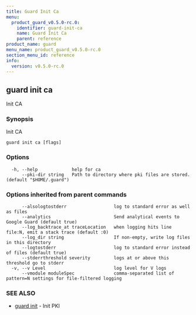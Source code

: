 ```yaml
---
title: Guard Init Ca
menu:
  product_guard_v0.5.0-rc.0:
    identifier: guard-init-ca
    name: Guard Init Ca
    parent: reference
product_name: guard
menu_name: product_guard_v0.5.0-rc.0
section_menu_id: reference
info:
  version: v0.5.0-rc.0
---
```


## guard init ca

Init CA

### Synopsis

Init CA

```
guard init ca [flags]
```

### Options

```
  -h, --help             help for ca
      --pki-dir string   Path to directory where pki files are stored. (default "$HOME/.guard")
```

### Options inherited from parent commands

```
      --alsologtostderr                  log to standard error as well as files
      --analytics                        Send analytical events to Google Guard (default true)
      --log_backtrace_at traceLocation   when logging hits line file:N, emit a stack trace (default :0)
      --log_dir string                   If non-empty, write log files in this directory
      --logtostderr                      log to standard error instead of files (default true)
      --stderrthreshold severity         logs at or above this threshold go to stderr
  -v, --v Level                          log level for V logs
      --vmodule moduleSpec               comma-separated list of pattern=N settings for file-filtered logging
```

### SEE ALSO

* [guard init](/products/guard/v0.5.0-rc.0/reference/guard_init)	 - Init PKI

